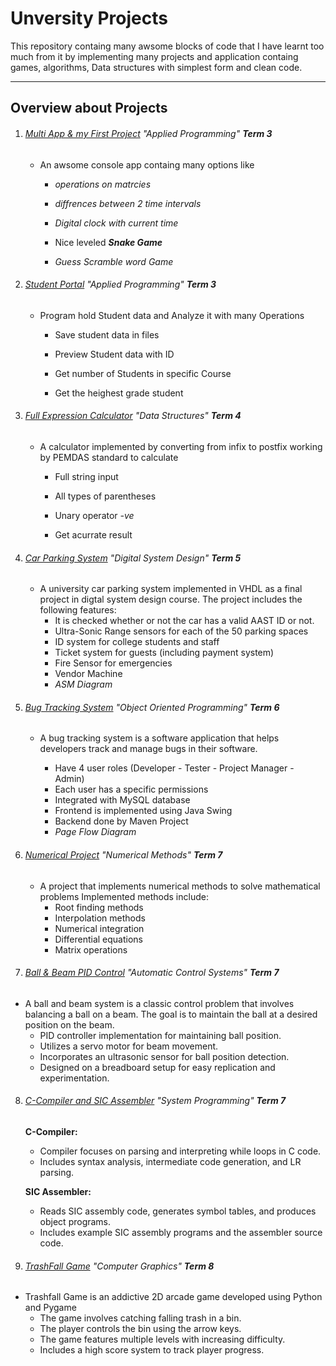 # Unversity Projects

This repository containg many awsome blocks of code that I have learnt too much from it by implementing many projects and application containg games, algorithms, Data structures with simplest form and clean code.

---

## Overview about Projects

1. ###### [Multi App & my First Project](https://github.com/AntonAshraf/University-Projects/blob/main/1%20Multiapp%20project) "Applied Programming" __Term 3__
   
   - An awsome console app containg many options like 
     
     - _operations on matrcies_
     
     - _diffrences between 2 time intervals_
     
     - _Digital clock with current time_
     
     - Nice leveled ***Snake Game*** 
     
     - *Guess Scramble word Game*

2. ###### [Student Portal](https://github.com/AntonAshraf/University-Projects/tree/main/2%20Student%20Portal) "Applied Programming" __Term 3__
   
   - Program hold Student data and Analyze it with many Operations
     
     - Save student data in files
     
     - Preview Student data with ID
     
     - Get number of Students in specific Course

     - Get the heighest grade student

3. ###### [Full Expression Calculator](https://github.com/AntonAshraf/University-Projects/tree/main/3%20Postfix%20Calculator) "Data Structures" __Term 4__

   - A calculator implemented by converting from infix to postfix working by PEMDAS standard to calculate

      - Full string input

      - All types of parentheses

      - Unary operator _-ve_

      - Get acurrate result

4. ###### [Car Parking System](https://github.com/MahmoudHanyFathalla/Car-parking-system) "Digital System Design" __Term 5__

   - A university car parking system implemented in VHDL as a final project in digtal system design course. The project includes the following features:     
     - It is checked whether or not the car has a valid AAST ID or not.
     - Ultra-Sonic Range sensors for each of the 50 parking spaces
     - ID system for college students and staff
     - Ticket system for guests (including payment system)
     - Fire Sensor for emergencies
     - Vendor Machine
     - _ASM Diagram_

5. ###### [Bug Tracking System](https://github.com/AntonAshraf/BugTrackingSystem) "Object Oriented Programming" __Term 6__

    - A bug tracking system is a software application that helps developers track and manage bugs in their software.

      - Have 4 user roles (Developer - Tester - Project Manager - Admin)
      - Each user has a specific permissions
      - Integrated with MySQL database
      - Frontend is implemented using Java Swing
      - Backend done by Maven Project
      - _Page Flow Diagram_

6. ###### [Numerical Project](https://github.com/AntonAshraf/Numerical-Calculator) "Numerical Methods" __Term 7__

   - A project that implements numerical methods to solve mathematical problems
    Implemented methods include:
     - Root finding methods
     - Interpolation methods
     - Numerical integration
     - Differential equations
     - Matrix operations

7. ###### [Ball & Beam PID Control](https://github.com/AntonAshraf/Ball-Beam-PID-Control.git) "Automatic Control Systems" __Term 7__

  - A ball and beam system is a classic control problem that involves balancing a ball on a beam. The goal is to maintain the ball at a desired position on the beam.
    - PID controller implementation for maintaining ball position.
    - Utilizes a servo motor for beam movement.
    - Incorporates an ultrasonic sensor for ball position detection.
    - Designed on a breadboard setup for easy replication and experimentation.

8. ###### [C-Compiler and SIC Assembler](https://github.com/AntonAshraf/C-Compiler.git)  "System Programming" __Term 7__

    __C-Compiler:__
    - Compiler focuses on parsing and interpreting while loops in C code.
    - Includes syntax analysis, intermediate code generation, and LR parsing.

    __SIC Assembler:__
    - Reads SIC assembly code, generates symbol tables, and produces object programs.
    - Includes example SIC assembly programs and the assembler source code.

9. ###### [TrashFall Game](https://github.com/AntonAshraf/TrashFall-game.git) "Computer Graphics" __Term 8__
  
  - Trashfall Game is an addictive 2D arcade game developed using Python and Pygame
    - The game involves catching falling trash in a bin.
    - The player controls the bin using the arrow keys.
    - The game features multiple levels with increasing difficulty.
    - Includes a high score system to track player progress.